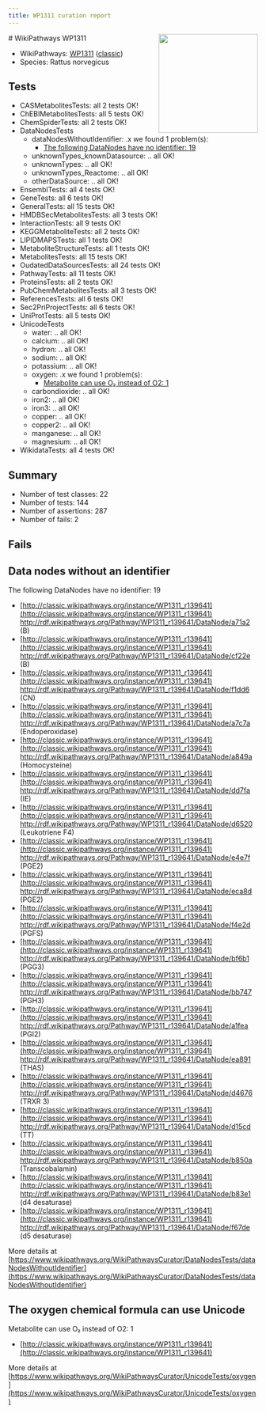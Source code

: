 ```yaml
---
title: WP1311 curation report
---
```


<img style="float: right; width: 200px" src="https://upload.wikimedia.org/wikipedia/commons/thumb/8/83/Wplogo_with_text_500.png/640px-Wplogo_with_text_500.png" />
# WikiPathways WP1311

* WikiPathways: [WP1311](https://wikipathways.org/pathways/WP1311) ([classic](https://classic.wikipathways.org/instance/WP1311))
* Species: Rattus norvegicus
## Tests
* CASMetabolitesTests: all 2 tests OK!
* ChEBIMetabolitesTests: all 5 tests OK!
* ChemSpiderTests: all 2 tests OK!
* DataNodesTests
    * dataNodesWithoutIdentifier: .x we found 1 problem(s):
        * [The following DataNodes have no identifier: 19](#8792c499)
    * unknownTypes_knownDatasource: .. all OK!
    * unknownTypes: .. all OK!
    * unknownTypes_Reactome: .. all OK!
    * otherDataSource: .. all OK!
* EnsemblTests: all 4 tests OK!
* GeneTests: all 6 tests OK!
* GeneralTests: all 15 tests OK!
* HMDBSecMetabolitesTests: all 3 tests OK!
* InteractionTests: all 9 tests OK!
* KEGGMetaboliteTests: all 2 tests OK!
* LIPIDMAPSTests: all 1 tests OK!
* MetaboliteStructureTests: all 1 tests OK!
* MetabolitesTests: all 15 tests OK!
* OudatedDataSourcesTests: all 24 tests OK!
* PathwayTests: all 11 tests OK!
* ProteinsTests: all 2 tests OK!
* PubChemMetabolitesTests: all 3 tests OK!
* ReferencesTests: all 6 tests OK!
* Sec2PriProjectTests: all 6 tests OK!
* UniProtTests: all 5 tests OK!
* UnicodeTests
    * water: .. all OK!
    * calcium: .. all OK!
    * hydron: .. all OK!
    * sodium: .. all OK!
    * potassium: .. all OK!
    * oxygen: .x we found 1 problem(s):
        * [Metabolite can use O₂ instead of O2: 1](#a55ec885)
    * carbondioxide: .. all OK!
    * iron2: .. all OK!
    * iron3: .. all OK!
    * copper: .. all OK!
    * copper2: .. all OK!
    * manganese: .. all OK!
    * magnesium: .. all OK!
* WikidataTests: all 4 tests OK!


## Summary

* Number of test classes: 22
* Number of tests: 144
* Number of assertions: 287
* Number of fails: 2

## Fails

<a name="8792c499" />

## Data nodes without an identifier

The following DataNodes have no identifier: 19

* [http://classic.wikipathways.org/instance/WP1311_r139641](http://classic.wikipathways.org/instance/WP1311_r139641) http://rdf.wikipathways.org/Pathway/WP1311_r139641/DataNode/a71a2 (B)
* [http://classic.wikipathways.org/instance/WP1311_r139641](http://classic.wikipathways.org/instance/WP1311_r139641) http://rdf.wikipathways.org/Pathway/WP1311_r139641/DataNode/cf22e (B)
* [http://classic.wikipathways.org/instance/WP1311_r139641](http://classic.wikipathways.org/instance/WP1311_r139641) http://rdf.wikipathways.org/Pathway/WP1311_r139641/DataNode/f1dd6 (CN)
* [http://classic.wikipathways.org/instance/WP1311_r139641](http://classic.wikipathways.org/instance/WP1311_r139641) http://rdf.wikipathways.org/Pathway/WP1311_r139641/DataNode/a7c7a (Endoperoxidase)
* [http://classic.wikipathways.org/instance/WP1311_r139641](http://classic.wikipathways.org/instance/WP1311_r139641) http://rdf.wikipathways.org/Pathway/WP1311_r139641/DataNode/a849a (Homocysteine)
* [http://classic.wikipathways.org/instance/WP1311_r139641](http://classic.wikipathways.org/instance/WP1311_r139641) http://rdf.wikipathways.org/Pathway/WP1311_r139641/DataNode/dd7fa (IE)
* [http://classic.wikipathways.org/instance/WP1311_r139641](http://classic.wikipathways.org/instance/WP1311_r139641) http://rdf.wikipathways.org/Pathway/WP1311_r139641/DataNode/d6520 (Leukotriene F4)
* [http://classic.wikipathways.org/instance/WP1311_r139641](http://classic.wikipathways.org/instance/WP1311_r139641) http://rdf.wikipathways.org/Pathway/WP1311_r139641/DataNode/e4e7f (PGE2)
* [http://classic.wikipathways.org/instance/WP1311_r139641](http://classic.wikipathways.org/instance/WP1311_r139641) http://rdf.wikipathways.org/Pathway/WP1311_r139641/DataNode/eca8d (PGE2)
* [http://classic.wikipathways.org/instance/WP1311_r139641](http://classic.wikipathways.org/instance/WP1311_r139641) http://rdf.wikipathways.org/Pathway/WP1311_r139641/DataNode/f4e2d (PGFS)
* [http://classic.wikipathways.org/instance/WP1311_r139641](http://classic.wikipathways.org/instance/WP1311_r139641) http://rdf.wikipathways.org/Pathway/WP1311_r139641/DataNode/bf6b1 (PGG3)
* [http://classic.wikipathways.org/instance/WP1311_r139641](http://classic.wikipathways.org/instance/WP1311_r139641) http://rdf.wikipathways.org/Pathway/WP1311_r139641/DataNode/bb747 (PGH3)
* [http://classic.wikipathways.org/instance/WP1311_r139641](http://classic.wikipathways.org/instance/WP1311_r139641) http://rdf.wikipathways.org/Pathway/WP1311_r139641/DataNode/a1fea (PGI2)
* [http://classic.wikipathways.org/instance/WP1311_r139641](http://classic.wikipathways.org/instance/WP1311_r139641) http://rdf.wikipathways.org/Pathway/WP1311_r139641/DataNode/ea891 (THAS)
* [http://classic.wikipathways.org/instance/WP1311_r139641](http://classic.wikipathways.org/instance/WP1311_r139641) http://rdf.wikipathways.org/Pathway/WP1311_r139641/DataNode/d4676 (TRXR 3)
* [http://classic.wikipathways.org/instance/WP1311_r139641](http://classic.wikipathways.org/instance/WP1311_r139641) http://rdf.wikipathways.org/Pathway/WP1311_r139641/DataNode/d15cd (TT)
* [http://classic.wikipathways.org/instance/WP1311_r139641](http://classic.wikipathways.org/instance/WP1311_r139641) http://rdf.wikipathways.org/Pathway/WP1311_r139641/DataNode/b850a (Transcobalamin)
* [http://classic.wikipathways.org/instance/WP1311_r139641](http://classic.wikipathways.org/instance/WP1311_r139641) http://rdf.wikipathways.org/Pathway/WP1311_r139641/DataNode/b83e1 (d4 desaturase)
* [http://classic.wikipathways.org/instance/WP1311_r139641](http://classic.wikipathways.org/instance/WP1311_r139641) http://rdf.wikipathways.org/Pathway/WP1311_r139641/DataNode/f67de (d5 desaturase)


More details at [https://www.wikipathways.org/WikiPathwaysCurator/DataNodesTests/dataNodesWithoutIdentifier](https://www.wikipathways.org/WikiPathwaysCurator/DataNodesTests/dataNodesWithoutIdentifier)

<a name="a55ec885" />

## The oxygen chemical formula can use Unicode

Metabolite can use O₂ instead of O2: 1

* [http://classic.wikipathways.org/instance/WP1311_r139641](http://classic.wikipathways.org/instance/WP1311_r139641)


More details at [https://www.wikipathways.org/WikiPathwaysCurator/UnicodeTests/oxygen](https://www.wikipathways.org/WikiPathwaysCurator/UnicodeTests/oxygen)

